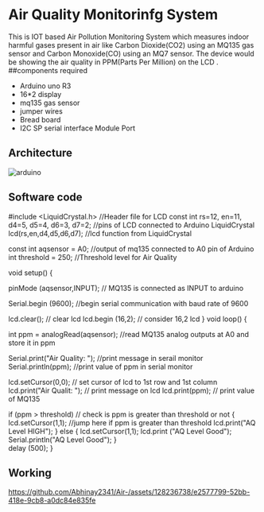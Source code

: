 # Air Quality  Monitorinfg System
This is IOT based Air Pollution Monitoring System which measures indoor harmful gases present in air like Carbon Dioxide(CO2) using an MQ135 gas sensor and Carbon Monoxide(CO) using an MQ7 sensor. The device would be showing the air quality in PPM(Parts Per Million) on the LCD .
##components required
* Arduino uno R3
* 16*2 display
* mq135 gas sensor
* jumper wires
* Bread board
* I2C SP serial interface Module Port 

## Architecture
![arduino](https://github.com/Abhinay2341/Air-/assets/128236738/89cfb90e-5a61-4967-83d0-fc69ff095973)


## Software code


#include <LiquidCrystal.h>      //Header file for LCD
const int rs=12, en=11, d4=5, d5=4, d6=3, d7=2; //pins of LCD connected to Arduino
LiquidCrystal lcd(rs,en,d4,d5,d6,d7); //lcd function from LiquidCrystal

const int aqsensor = A0;  //output of mq135 connected to A0 pin of Arduino
int threshold = 250;      //Threshold level for Air Quality

void setup() {

  pinMode (aqsensor,INPUT); // MQ135 is connected as INPUT to arduino

  Serial.begin (9600);      //begin serial communication with baud rate of 9600

  lcd.clear();              // clear lcd
  lcd.begin (16,2);         // consider 16,2 lcd
}
void loop() {

  int ppm = analogRead(aqsensor); //read MQ135 analog outputs at A0 and store it in ppm

  Serial.print("Air Quality: ");  //print message in serail monitor
  Serial.println(ppm);            //print value of ppm in serial monitor

  lcd.setCursor(0,0);             // set cursor of lcd to 1st row and 1st column
  lcd.print("Air Qualit: ");      // print message on lcd
  lcd.print(ppm);                 // print value of MQ135

  if (ppm > threshold)            // check is ppm is greater than threshold or not
    {
      lcd.setCursor(1,1);         //jump here if ppm is greater than threshold
      lcd.print("AQ Level HIGH");
    }
  else
    {
      lcd.setCursor(1,1);
      lcd.print ("AQ Level Good");
      Serial.println("AQ Level Good");
    }  
  delay (500);
}


## Working
https://github.com/Abhinay2341/Air-/assets/128236738/e2577799-52bb-418e-9cb8-a0dc84e835fe




